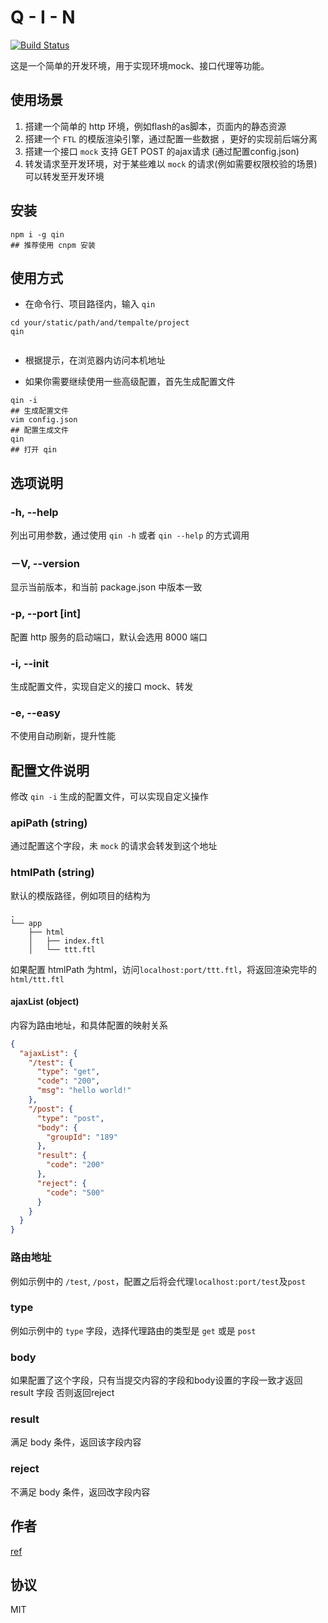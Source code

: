Q - I - N
=========
[![Build Status](https://travis-ci.org/NodeLab/qin.svg?branch=master)](https://travis-ci.org/NodeLab/qin)
  
  这是一个简单的开发环境，用于实现环境mock、接口代理等功能。
  
## 使用场景

1. 搭建一个简单的 http 环境，例如flash的as脚本，页面内的静态资源
2. 搭建一个 `FTL` 的模版渲染引擎，通过配置一些数据 ，更好的实现前后端分离
3. 搭建一个接口 `mock` 支持 GET POST 的ajax请求 (通过配置config.json)
4. 转发请求至开发环境，对于某些难以 `mock` 的请求(例如需要权限校验的场景)可以转发至开发环境
  
## 安装

```shell
npm i -g qin
## 推荐使用 cnpm 安装
```

## 使用方式

* 在命令行、项目路径内，输入 `qin`

```shell
cd your/static/path/and/tempalte/project
qin
  
```

* 根据提示，在浏览器内访问本机地址

* 如果你需要继续使用一些高级配置，首先生成配置文件

```shell
qin -i 
## 生成配置文件
vim config.json
## 配置生成文件
qin
## 打开 qin
```

## 选项说明

### -h, --help

列出可用参数，通过使用 `qin -h` 或者 `qin --help` 的方式调用

### －V, --version

显示当前版本，和当前 package.json 中版本一致

### -p, --port [int]

配置 http 服务的启动端口，默认会选用 8000 端口

### -i, --init

生成配置文件，实现自定义的接口 mock、转发

### -e, --easy

不使用自动刷新，提升性能

## 配置文件说明

修改 ```qin -i``` 生成的配置文件，可以实现自定义操作

### apiPath (string)

通过配置这个字段，未 `mock` 的请求会转发到这个地址

### htmlPath (string)

默认的模版路径，例如项目的结构为
```shell
.
└── app
    ├── html
    │   ├── index.ftl
    │   └── ttt.ftl
``` 
如果配置 htmlPath 为html，访问`localhost:port/ttt.ftl`，将返回渲染完毕的`html/ttt.ftl`

#### ajaxList (object)

内容为路由地址，和具体配置的映射关系

```json
{
  "ajaxList": {
    "/test": {
      "type": "get",
      "code": "200",
      "msg": "hello world!"
    },
    "/post": {
      "type": "post",
      "body": {
        "groupId": "189"
      },
      "result": {
        "code": "200"
      },
      "reject": {
        "code": "500"
      }
    }
  }
}
```

### 路由地址

例如示例中的 `/test`, `/post`，配置之后将会代理`localhost:port/test`及`post`

### type

例如示例中的 `type` 字段，选择代理路由的类型是 `get` 或是 `post`

### body

如果配置了这个字段，只有当提交内容的字段和body设置的字段一致才返回 result 字段 否则返回reject

### result

满足 body 条件，返回该字段内容

### reject

不满足 body 条件，返回改字段内容

## 作者

[ref](https://github.com/NodeLab/qin/blob/master/AUTHORS.md)

## 协议

MIT



